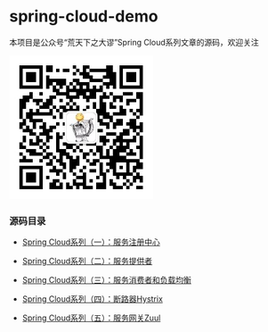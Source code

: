 # spring-cloud-demo

本项目是公众号“荒天下之大谬”Spring Cloud系列文章的源码，欢迎关注

![](./qrcode.jpg)



### 源码目录

- [Spring Cloud系列（一）：服务注册中心](https://github.com/spareyaya/spring-cloud-demo/tree/master/chapter1)

- [Spring Cloud系列（二）：服务提供者](https://github.com/spareyaya/spring-cloud-demo/tree/master/chapter2)

- [Spring Cloud系列（三）：服务消费者和负载均衡](<https://github.com/spareyaya/spring-cloud-demo/tree/master/chapter3>)

- [Spring Cloud系列（四）：断路器Hystrix](https://github.com/spareyaya/spring-cloud-demo/tree/master/chapter4)

- [Spring Cloud系列（五）：服务网关Zuul](https://github.com/spareyaya/spring-cloud-demo/tree/master/chapter4)

